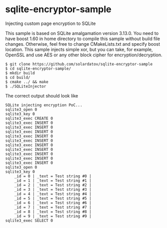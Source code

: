 # sqlite-encryptor-sample
Injecting custom page encryption to SQLite

This sample is based on SQLite amalgamation version 3.13.0. 
You need to have boost 1.60 in home directory to compile this sample without build file changes. Otherwise, feel free to change CMakeLists.txt and specify boost location.
This sample injects simple xor, but you can take, for example, OpenSSL and use AES or any other block cipher for encryption/decryption.

```
$ git clone https://github.com/solardatov/sqlite-encryptor-sample
$ cd sqlite-encryptor-sample/
$ mkdir build
$ cd build/
$ cmake ../ && make
$ ./SQLiteInjector
```

The correct output should look like 
```
SQLite injecting encryption PoC...
sqlite3_open 0
sqlite3_key 0
sqlite3_exec CREATE 0 
sqlite3_exec INSERT 0 
sqlite3_exec INSERT 0 
sqlite3_exec INSERT 0 
sqlite3_exec INSERT 0 
sqlite3_exec INSERT 0 
sqlite3_exec INSERT 0 
sqlite3_exec INSERT 0 
sqlite3_exec INSERT 0 
sqlite3_exec INSERT 0 
sqlite3_exec INSERT 0 
sqlite3_open 0
sqlite3_key 0
	_id = 0 | _text = Test string #0 | 
	_id = 1 | _text = Test string #1 | 
	_id = 2 | _text = Test string #2 | 
	_id = 3 | _text = Test string #3 | 
	_id = 4 | _text = Test string #4 | 
	_id = 5 | _text = Test string #5 | 
	_id = 6 | _text = Test string #6 | 
	_id = 7 | _text = Test string #7 | 
	_id = 8 | _text = Test string #8 | 
	_id = 9 | _text = Test string #9 | 
sqlite3_exec SELECT 0 
```

